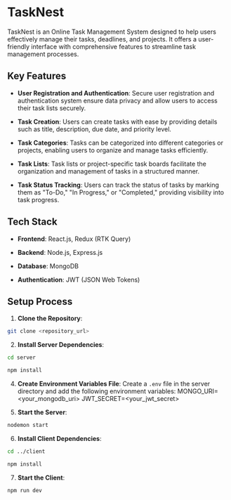 # TaskNest

TaskNest is an Online Task Management System designed to help users effectively manage their tasks, deadlines, and projects. It offers a user-friendly interface with comprehensive features to streamline task management processes.

## Key Features

- **User Registration and Authentication**: Secure user registration and authentication system ensure data privacy and allow users to access their task lists securely.

- **Task Creation**: Users can create tasks with ease by providing details such as title, description, due date, and priority level.

- **Task Categories**: Tasks can be categorized into different categories or projects, enabling users to organize and manage tasks efficiently.

- **Task Lists**: Task lists or project-specific task boards facilitate the organization and management of tasks in a structured manner.

- **Task Status Tracking**: Users can track the status of tasks by marking them as "To-Do," "In Progress," or "Completed," providing visibility into task progress.

## Tech Stack

- **Frontend**: React.js, Redux (RTK Query)
  
- **Backend**: Node.js, Express.js
  
- **Database**: MongoDB
  
- **Authentication**: JWT (JSON Web Tokens)



## Setup Process

1. **Clone the Repository**: 
 ```bash
 git clone <repository_url>
 ```



2. **Install Server Dependencies**:

```bash
cd server
```


```bash
npm install
```



4. **Create Environment Variables File**:
Create a `.env` file in the server directory and add the following environment variables:
MONGO_URI=<your_mongodb_uri>
JWT_SECRET=<your_jwt_secret>



5. **Start the Server**:
```bash
nodemon start
```



6. **Install Client Dependencies**:
```bash
cd ../client
```
```bash
npm install
```



7. **Start the Client**:
```bash
npm run dev
```
